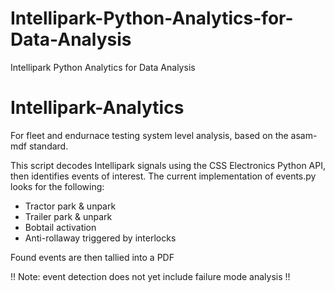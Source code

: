 # Intellipark-Python-Analytics-for-Data-Analysis
Intellipark Python Analytics for Data Analysis

# Intellipark-Analytics
For fleet and endurnace testing system level analysis, based on the asam-mdf standard.

This script decodes Intellipark signals using the CSS Electronics Python API, then identifies events of interest.
The current implementation of events.py looks for the following:

- Tractor park & unpark
- Trailer park & unpark
- Bobtail activation
- Anti-rollaway triggered by interlocks

Found events are then tallied into a PDF 

!! Note: event detection does not yet include failure mode analysis !!

